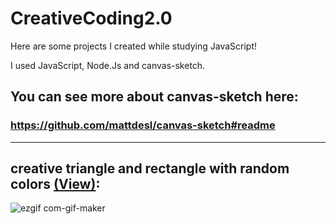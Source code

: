 # CreativeCoding2.0

Here are some projects I created while studying JavaScript!

I used JavaScript, Node.Js and canvas-sketch.

## You can see more about canvas-sketch here: 
### https://github.com/mattdesl/canvas-sketch#readme

-----------------------------------------------------------------------------------------------------

## creative triangle and rectangle with random colors [(View)](https://nikolasyan.github.io/creativetriangle/):

![ezgif com-gif-maker](https://user-images.githubusercontent.com/106313973/188252200-d389f624-fcbc-48b3-a444-d2ddbe4745d2.gif)

